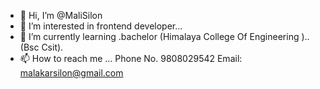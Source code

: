 - 👋 Hi, I’m @MaliSilon
- 👀 I’m interested in frontend developer...
- 🌱 I’m currently learning .bachelor (Himalaya College Of Engineering )..(Bsc Csit).
- 📫 How to reach me ...
  Phone No. 9808029542
  Email: malakarsilon@gmail.com

<!---
MaliSilon/MaliSilon is a ✨ special ✨ repository because its `README.md` (this file) appears on your GitHub profile.
You can click the Preview link to take a look at your changes.
--->
